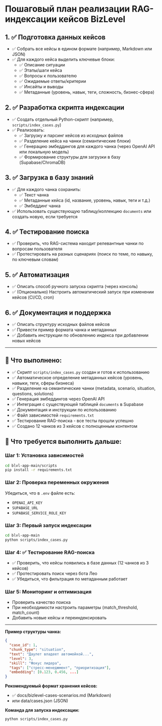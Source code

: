 # Пошаговый план реализации RAG-индексации кейсов BizLevel

## 1. ✅ Подготовка данных кейсов
- ✅ Собрать все кейсы в едином формате (например, Markdown или JSON)
- ✅ Для каждого кейса выделить ключевые блоки:
  - ✅ Описание ситуации
  - ✅ Этапы/шаги кейса
  - ✅ Вопросы к пользователю
  - ✅ Ожидаемые ответы/критерии
  - ✅ Инсайты и выводы
  - ✅ Метаданные (уровень, навык, теги, сложность, бизнес-сфера)

## 2. ✅ Разработка скрипта индексации
- ✅ Создать отдельный Python-скрипт (например, `scripts/index_cases.py`)
- ✅ Реализовать:
  - ✅ Загрузку и парсинг кейсов из исходных файлов
  - ✅ Разделение кейса на чанки (семантические блоки)
  - ✅ Генерацию эмбеддингов для каждого чанка (через OpenAI API или локальную модель)
  - ✅ Формирование структуры для загрузки в базу (Supabase/ChromaDB)

## 3. ✅ Загрузка в базу знаний
- ✅ Для каждого чанка сохранить:
  - ✅ Текст чанка
  - ✅ Метаданные кейса (id, название, уровень, навык, теги и т.д.)
  - ✅ Эмбеддинг чанка
- ✅ Использовать существующую таблицу/коллекцию `documents` или создать новую, если требуется

## 4. ✅ Тестирование поиска
- ✅ Проверить, что RAG-система находит релевантные чанки по вопросам пользователя
- ✅ Протестировать на разных сценариях (поиск по теме, по навыку, по ключевым словам)

## 5. ✅ Автоматизация
- ✅ Описать способ ручного запуска скрипта (через консоль)
- ✅ (Опционально) Настроить автоматический запуск при изменении кейсов (CI/CD, cron)

## 6. ✅ Документация и поддержка
- ✅ Описать структуру исходных файлов кейсов
- ✅ Привести пример формата чанка и метаданных
- ✅ Добавить инструкции по обновлению индекса при добавлении новых кейсов

---

## 🎯 Что выполнено:
- ✅ Скрипт `scripts/index_cases.py` создан и готов к использованию
- ✅ Автоматическое определение метаданных кейсов (уровень, навыки, теги, сферы бизнеса)
- ✅ Разделение на семантические чанки (metadata, scenario, situation, questions, solutions)
- ✅ Генерация эмбеддингов через OpenAI API
- ✅ Интеграция с существующей таблицей `documents` в Supabase
- ✅ Документация и инструкции по использованию
- ✅ Файл зависимостей `requirements.txt`
- ✅ Тестирование RAG-поиска - все тесты прошли успешно
- ✅ Создано 12 чанков из 3 кейсов с полноценным контентом

## 🚀 Что требуется выполнить дальше:

### Шаг 1: Установка зависимостей
```bash
cd blvl-app-main/scripts
pip install -r requirements.txt
```

### Шаг 2: Проверка переменных окружения
Убедиться, что в `.env` файле есть:
- `OPENAI_API_KEY`
- `SUPABASE_URL` 
- `SUPABASE_SERVICE_ROLE_KEY`

### Шаг 3: Первый запуск индексации
```bash
cd blvl-app-main
python scripts/index_cases.py
```

### Шаг 4: ✅ Тестирование RAG-поиска
- ✅ Проверить, что кейсы появились в базе данных (12 чанков из 3 кейсов)
- ✅ Протестировать поиск через бота Лео
- ✅ Убедиться, что фильтрация по метаданным работает

### Шаг 5: Мониторинг и оптимизация
- Проверить качество поиска
- При необходимости настроить параметры (match_threshold, match_count)
- Добавить новые кейсы и переиндексировать

---

**Пример структуры чанка:**
```json
{
  "case_id": 1,
  "chunk_type": "situation",
  "text": "Даулет владеет автомойкой...",
  "level": 3,
  "skill": "Фокус лидера",
  "tags": ["стресс-менеджмент", "приоритизация"],
  "embedding": [0.123, 0.456, ...]
}
```

**Рекомендуемый формат хранения кейсов:**
- ✅ docs/bizlevel-cases-scenarios.md (Markdown)
- или data/cases.json (JSON)

**Команда для запуска индексации:**
```
python scripts/index_cases.py
```
